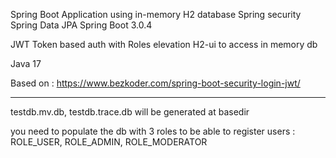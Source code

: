 Spring Boot Application using in-memory H2 database
Spring security
Spring Data JPA
Spring Boot 3.0.4

JWT Token based auth with Roles elevation
H2-ui to access in memory db

Java 17

Based on : https://www.bezkoder.com/spring-boot-security-login-jwt/

---
testdb.mv.db, testdb.trace.db will be generated at basedir

you need to populate the db with 3 roles to be able to register users :
ROLE_USER, ROLE_ADMIN, ROLE_MODERATOR